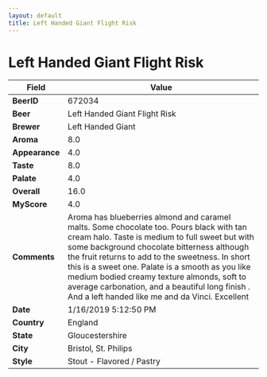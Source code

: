 ```yaml
---
layout: default
title: Left Handed Giant Flight Risk
---
```


# Left Handed Giant Flight Risk

| Field         | Value     |
|---------------|-----------|
| **BeerID** | 672034 |
| **Beer** | Left Handed Giant Flight Risk |
| **Brewer** | Left Handed Giant |
| **Aroma** | 8.0 |
| **Appearance** | 4.0 |
| **Taste** | 8.0 |
| **Palate** | 4.0 |
| **Overall** | 16.0 |
| **MyScore** | 4.0 |
| **Comments** | Aroma has blueberries almond and caramel malts.  Some chocolate too. Pours black with tan cream halo. Taste is medium to full sweet but with some background chocolate bitterness although the fruit returns to add to the sweetness. In short this is a sweet one. Palate is a smooth as you like medium bodied creamy texture almonds, soft to average carbonation, and a beautiful long finish . And a left handed like me and da Vinci. Excellent  |
| **Date** | 1/16/2019 5:12:50 PM |
| **Country** | England |
| **State** | Gloucestershire |
| **City** | Bristol, St. Philips |
| **Style** | Stout - Flavored / Pastry |
